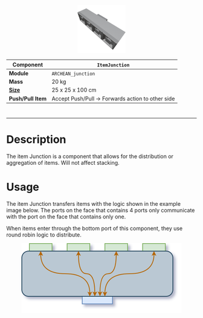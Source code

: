 <p align="center">
  <img src="ItemJunction.png" />
</p>

|Component|`ItemJunction`|
|---|---|
|**Module**|`ARCHEAN_junction`|
|**Mass**|20 kg|
|[**Size**](# "Based on the component's occupancy in a fixed 25cm grid.")|25 x 25 x 100 cm|
|**Push/Pull Item**|Accept Push/Pull -> Forwards action to other side|
#
---
# Description
The item Junction is a component that allows for the distribution or aggregation of items.
Will not affect stacking.

# Usage
The item Junction transfers items with the logic shown in the example image below. The ports on the face that contains 4 ports only communicate with the port on the face that contains only one.

When items enter through the bottom port of this component, they use round robin logic to distribute.


<p align="center">
  <img src="diagrFluidJunction.png" />
</p>